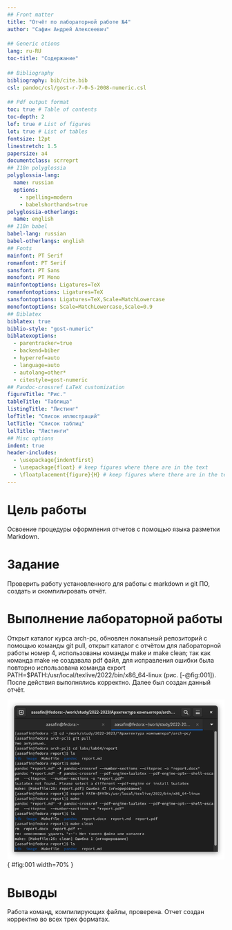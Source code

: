 ```yaml
---
## Front matter
title: "Отчёт по лабораторной работе №4"
author: "Сафин Андрей Алексеевич"

## Generic otions
lang: ru-RU
toc-title: "Содержание"

## Bibliography
bibliography: bib/cite.bib
csl: pandoc/csl/gost-r-7-0-5-2008-numeric.csl

## Pdf output format
toc: true # Table of contents
toc-depth: 2
lof: true # List of figures
lot: true # List of tables
fontsize: 12pt
linestretch: 1.5
papersize: a4
documentclass: scrreprt
## I18n polyglossia
polyglossia-lang:
  name: russian
  options:
	- spelling=modern
	- babelshorthands=true
polyglossia-otherlangs:
  name: english
## I18n babel
babel-lang: russian
babel-otherlangs: english
## Fonts
mainfont: PT Serif
romanfont: PT Serif
sansfont: PT Sans
monofont: PT Mono
mainfontoptions: Ligatures=TeX
romanfontoptions: Ligatures=TeX
sansfontoptions: Ligatures=TeX,Scale=MatchLowercase
monofontoptions: Scale=MatchLowercase,Scale=0.9
## Biblatex
biblatex: true
biblio-style: "gost-numeric"
biblatexoptions:
  - parentracker=true
  - backend=biber
  - hyperref=auto
  - language=auto
  - autolang=other*
  - citestyle=gost-numeric
## Pandoc-crossref LaTeX customization
figureTitle: "Рис."
tableTitle: "Таблица"
listingTitle: "Листинг"
lofTitle: "Список иллюстраций"
lotTitle: "Список таблиц"
lolTitle: "Листинги"
## Misc options
indent: true
header-includes:
  - \usepackage{indentfirst}
  - \usepackage{float} # keep figures where there are in the text
  - \floatplacement{figure}{H} # keep figures where there are in the text
---
```


# Цель работы

Освоение процедуры оформления отчетов с помощью языка разметки Markdown.

# Задание

Проверить работу установленного для работы с markdown и git ПО, создать и скомпилировать отчёт.

# Выполнение лабораторной работы

Открыт каталог курса arch-pc, обновлен локальный репозиторий с помощью команды git pull, открыт каталог с отчётом для лабораторной работы номер 4, использованы команды make и make clean; так как команда make не создавала pdf файл, для исправления ошибки была повторно использована команда export PATH=$PATH:/usr/local/texlive/2022/bin/x86_64-linux  (рис. [-@fig:001]). После действия выполнялись корректно. Далее был создан данный отчёт.

![Проверка работы команд make и make clean](image/001.jpg){ #fig:001 width=70% }

# Выводы

Работа команд, компилирующих файлы, проверена. Отчет создан корректно во всех трех форматах.

